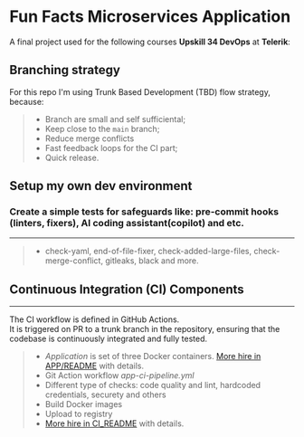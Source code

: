 # Fun Facts Microservices Application
A final project used for the following courses **Upskill 34 DevOps**  at **Telerik**:

## Branching strategy
For this repo I'm using Trunk Based Development (TBD) flow strategy, because:
> - Branch are small and self sufficiental;
> - Keep close to the `main` branch;
> - Reduce merge conflicts
> - Fast feedback loops for the CI part;
> - Quick release.

## Setup my own dev environment
### Create a simple tests for safeguards like: pre-commit hooks (linters, fixers),  AI coding assistant(copilot)  and etc.
***
> - check-yaml, end-of-file-fixer, check-added-large-files, check-merge-conflict, gitleaks, black and more.

## Continuous Integration (CI) Components
***
The CI workflow is defined in GitHub Actions.\
It is triggered on PR to a trunk branch in the repository,
ensuring that the codebase is continuously integrated and fully tested.

> - *Application* is set of three Docker containers. [More hire in APP/README](app/README.md) with details.
> - Git Action workflow *app-ci-pipeline.yml*
> - Different type of checks: code quality and lint, hardcoded credentials, securety and others
> - Build Docker images
> - Upload to registry
> - [More hire in CI_README](.github/workflows/CI_README.md) with details.
